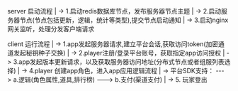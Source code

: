 
server 启动流程
|
-> 1.启动redis数据库节点，发布服务器节点主题
|
-> 2.启动服务器节点(节点包括更新，逻辑，统计等类型),提交节点启动通知
|
-> 3.启动nginx网关监听，处理分发客户端请求


client 运行流程
|
-> 1.app发起服务器请求,建立平台会话,获取访问token(加密通道发起秘钥种子交换)
|
-> 2.player注册/登录平台账号，获取指定app访问授权
|
-> 3.app发起版本更新请求，以及获取服务器访问地址(分布式节点或者组服列表选择)
|
-> 4.player 创建app角色，进入app应用逻辑流程 
|
-> 平台SDK支持： 
---> a.逻辑(角色属性,道具,排行榜)
---> b.支付(渠道支付)
|
-> 5. 玩家登出

